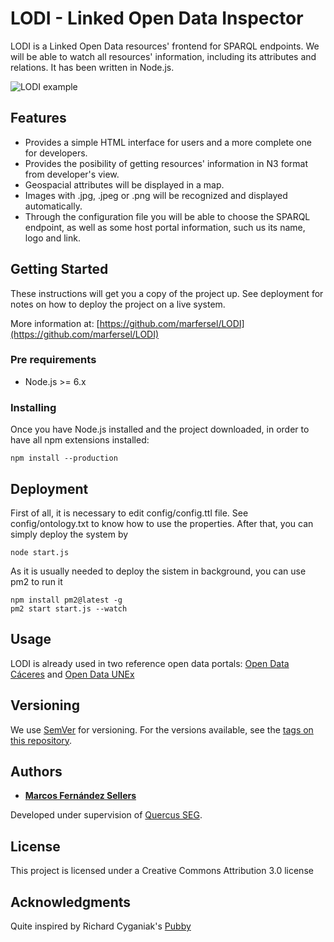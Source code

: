 # LODI - Linked Open Data Inspector

LODI is a Linked Open Data resources' frontend for SPARQL endpoints. We will be able to watch all resources' information, including its attributes and relations. It has been written in Node.js.

![LODI example](http://opendata.caceres.es/images/ckan/LODI.png)

## Features

* Provides a simple HTML interface for users and a more complete one for developers.
* Provides the posibility of getting resources' information in N3 format from developer's view.
* Geospacial attributes will be displayed in a map.
* Images with .jpg, .jpeg or .png will be recognized and displayed automatically.
* Through the configuration file you will be able to choose the SPARQL endpoint, as well as some host portal information, such us its name, logo and link.

## Getting Started

These instructions will get you a copy of the project up. See deployment for notes on how to deploy the project on a live system.

More information at: [https://github.com/marfersel/LODI](https://github.com/marfersel/LODI)

### Pre requirements

* Node.js >= 6.x

### Installing

Once you have Node.js installed and the project downloaded, in order to have all npm extensions installed:

```
npm install --production
```

## Deployment

First of all, it is necessary to edit config/config.ttl file. See config/ontology.txt to know how to use the properties.
After that, you can simply deploy the system by

```
node start.js
```

As it is usually needed to deploy the sistem in background, you can use pm2 to run it

```
npm install pm2@latest -g
pm2 start start.js --watch
```

## Usage

LODI is already used in two reference open data portals: [Open Data Cáceres](http://opendata.caceres.es) and [Open Data UNEx](http://opendata.unex.es)

## Versioning

We use [SemVer](http://semver.org/) for versioning. For the versions available, see the [tags on this repository](https://github.com/marfersel/LODI/tags). 

## Authors

* [**Marcos Fernández Sellers**](https://www.linkedin.com/in/marcosfernandezsellers/)

Developed under supervision of  [Quercus SEG](http://quercusseg.unex.es/).

## License

This project is licensed under a Creative Commons Attribution 3.0 license

## Acknowledgments

Quite inspired by Richard Cyganiak's [Pubby](http://wifo5-03.informatik.uni-mannheim.de/pubby/)
